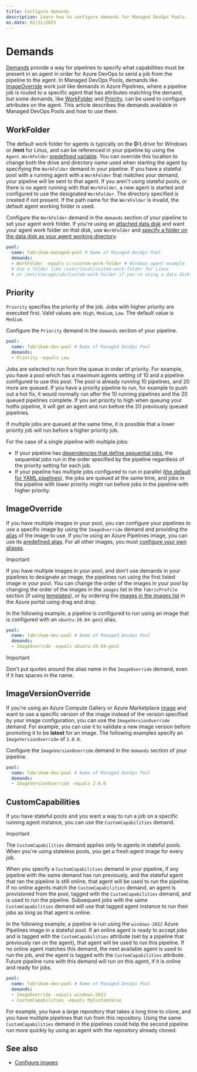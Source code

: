 ```yaml
---
title: Configure demands
description: Learn how to configure demands for Managed DevOps Pools.
ms.date: 02/21/2025
---
```


# Demands

[Demands](/azure/devops/pipelines/yaml-schema/pool-demands) provide a way for pipelines to specify what capabilities must be present in an agent in order for Azure DevOps to send a job from the pipeline to the agent. In Managed DevOps Pools, demands like [ImageOverride](#imageoverride) work just like demands in Azure Pipelines, where a pipeline job is routed to a specific agent that has attributes matching the demand, but some demands, like [WorkFolder](#workfolder) and [Priority](#priority), can be used to configure attributes on the agent. This article describes the demands available in Managed DevOps Pools and how to use them.

## WorkFolder

The default work folder for agents is typically on the **D:\\** drive for Windows or **/mnt** for Linux, and can be referenced in your pipeline by using the `Agent.WorkFolder` [predefined variable](/azure/devops/pipelines/build/variables). You can override this location to change both the drive and directory name used when starting the agent by specifying the `WorkFolder` demand in your pipeline. If you have a stateful pool with a running agent with a `WorkFolder` that matches your demand, your pipeline will be sent to that agent. If you aren't using stateful pools, or there is no agent running with that `WorkFolder`, a new agent is started and configured to use the designated `WorkFolder`. The directory specified is created if not present. If the path name for the `WorkFolder` is invalid, the default agent working folder is used.

Configure the `WorkFolder` demand in the `demands` section of your pipeline to set your agent work folder. If you're using an [attached data disk](configure-storage.md) and want your agent work folder on that disk, use `WorkFolder` and [specify a folder on the data disk as your agent working directory](configure-storage.md#use-the-data-disk-for-your-agent-working-directory).

```yml
pool: 
  name: fabrikam-managed-pool # Name of Managed DevOps Pool
  demands:
  - WorkFolder -equals c:\custom-work-folder # Windows agent example
  # Use a folder like /user/local/custom-work-folder for Linux
  # or /mnt/storage/sdc/custom-work-folder if you're using a data disk.
```

## Priority

`Priority` specifies the priority of the job. Jobs with higher priority are executed first. Valid values are: `High`, `Medium`, `Low`. The default value is `Medium`.

Configure the `Priority` demand in the `demands` section of your pipeline.

```yml
pool: 
  name: fabrikam-dev-pool # Name of Managed DevOps Pool
  demands:
  - Priority -equals Low
```

Jobs are selected to run from the queue in order of priority. For example, you have a pool which has a maximum agents setting of 10 and a pipeline configured to use this pool. The pool is already running 10 pipelines, and 20 more are queued. If you have a priority pipeline to run, for example to push out a hot fix, it would normally run after the 10 running pipelines and the 20 queued pipelines complete. If you set priority to high when queuing your hotfix pipeline, it will get an agent and run before the 20 previously queued pipelines.

If multiple jobs are queued at the same time, it is possible that a lower priority job will run before a higher priority job.

For the case of a single pipeline with multiple jobs:

* If your pipeline has [dependencies that define sequential jobs](../pipelines/process/phases.md#dependencies), the sequential jobs run in the order specified by the pipeline regardless of the priority setting for each job.
* If your pipeline has multiple jobs configured to run in parallel ([the default for YAML pipelines](../pipelines/process/phases.md#dependencies)), the jobs are queued at the same time, and jobs in the pipeline with lower priority might run before jobs in the pipeline with higher priority.


## ImageOverride

If you have multiple images in your pool, you can configure your pipelines to use a specific image by using the `ImageOverride` demand and providing the [alias](configure-images.md#use-multiple-images-per-pool-with-aliases) of the image to use. If you're using an Azure Pipelines image, you can use its [predefined alias](configure-images.md#azure-pipelines-image-predefined-aliases). For all other images, you must [configure your own aliases](configure-images.md#configure-image-aliases).

> [!IMPORTANT]
> If you have multiple images in your pool, and don't use demands in your pipelines to designate an image, the pipelines run using the first listed image in your pool. You can change the order of the images in your pool by changing the order of the images in the `images` list in the `fabricProfile` section (if using [templates](./configure-images.md?&tabs=arm#choose-your-pools-image)), or by ordering the [images in the images list](./configure-pool-settings.md#images) in the Azure portal using drag and drop.

In the following example, a pipeline is configured to run using an image that is configured with an `ubuntu-20.04-gen2` alias.

```yml
pool: 
  name: fabrikam-dev-pool # Name of Managed DevOps Pool
  demands:
  - ImageOverride -equals ubuntu-20.04-gen2
```

> [!IMPORTANT]
> Don't put quotes around the alias name in the `ImageOverride` demand, even if it has spaces in the name.

## ImageVersionOverride

If you're using an Azure Compute Gallery or Azure Marketplace [image](configure-images.md#choose-your-pools-image) and want to use a specific version of the image instead of the version specified by your image configuration, you can use the `ImageVersionOverride` demand. For example, you can use it to validate a new image version before promoting it to be **latest** for an image. The following examples specify an `ImageVersionOverride` of `2.0.0`.

Configure the `ImageVersionOverride` demand in the `demands` section of your pipeline.

```yml
pool: 
  name: fabrikam-dev-pool # Name of Managed DevOps Pool
  demands:
  - ImageVersionOverride -equals 2.0.0
```

## CustomCapabilities

If you have stateful pools and you want a way to run a job on a specific running agent instance, you can use the `CustomCapabilities` demand.

> [!IMPORTANT]
> The `CustomCapabilities` demand applies only to agents in stateful pools. When you're using stateless pools, you get a fresh agent image for every job.

When you specify a `CustomCapabilities` demand in your pipeline, if any pipeline with the same demand has run previously, and the stateful agent that ran the pipeline is still online, that agent will be used to run the pipeline. If no online agents match the `CustomCapabilities` demand, an agent is provisioned from the pool, tagged with the `CustomCapabilities` demand, and is used to run the pipeline. Subsequent jobs with the same `CustomCapabilities` demand will use that tagged agent instance to run their jobs as long as that agent is online.

In the following example, a pipeline is run using the `windows-2022` Azure Pipelines image in a stateful pool. If an online agent is ready to accept jobs and is tagged with the `CustomCapabilities` attribute (set by a pipeline that previously ran on the agent), that agent will be used to run this pipeline. If no online agent matches this demand, the next available agent is used to run the job, and the agent is tagged with the `CustomCapabilities` attribute. Future pipeline runs with this demand will run on this agent, if it is online and ready for jobs.

```yml
pool: 
  name: fabrikam-dev-pool # Name of Managed DevOps Pool
  demands:
  - ImageOverride -equals windows-2022
  - CustomCapabilities -equals MyCustomValue
```

For example, you have a large repository that takes a long time to clone, and you have multiple pipelines that run from this repository. Using the same `CustomCapabilities` demand in the pipelines could help the second pipeline run more quickly by using an agent with the repository already cloned.

## See also

* [Configure images](./configure-images.md)

